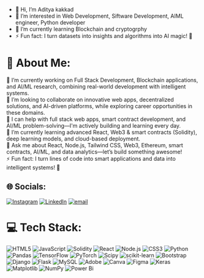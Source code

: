 - 👋 Hi, I’m Aditya kakkad
- 👀 I’m interested in Web Development, Siftware Development, AIML engineer, Python developer
- 🌱 I’m currently learning Blockchain and cryptogrphy
- ⚡ Fun fact:  I turn datasets into insights and algorithms into AI magic! 🚀

# 💫 About Me:
🔭 I’m currently working on Full Stack Development, Blockchain applications, and AI/ML research, combining real-world development with intelligent systems.<br>
👯 I’m looking to collaborate on innovative web apps, decentralized solutions, and AI-driven platforms, while exploring career opportunities in these domains.<br>
🤝 I can help with full stack web apps, smart contract development, and AI/ML problem-solving—I'm actively building and learning every day.<br>
🌱 I’m currently learning advanced React, Web3 & smart contracts (Solidity), deep learning models, and cloud-based deployment.<br>
💬 Ask me about React, Node.js, Tailwind CSS, Web3, Ethereum, smart contracts, AI/ML, and data analytics—let’s build something awesome!<br>
⚡ Fun fact: I turn lines of code into smart applications and data into intelligent systems! 🚀<br>

## 🌐 Socials:
[![Instagram](https://img.shields.io/badge/Instagram-%23E4405F.svg?logo=Instagram&logoColor=white)](https://www.instagram.com/adityakakkad__22?igsh=MTljdXVvbHI1MnBrMg%3D%3D&utm_source=qr ) [![LinkedIn](https://img.shields.io/badge/LinkedIn-%230077B5.svg?logo=linkedin&logoColor=white)](https://www.linkedin.com/in/aditya-kakkad-045689225?utm_source=share&utm_campaign=share_via&utm_content=profile&utm_medium=ios_app )  [![email](https://img.shields.io/badge/Email-D14836?logo=gmail&logoColor=white)](mailto:kakkadaditya65@gmail.com) 

# 💻 Tech Stack:
![HTML5](https://img.shields.io/badge/html5-%23E34F26.svg?style=for-the-badge&logo=html5&logoColor=white) ![JavaScript](https://img.shields.io/badge/javascript-%23323330.svg?style=for-the-badge&logo=javascript&logoColor=%23F7DF1E) ![Solidity](https://img.shields.io/badge/solidity-363636?style=for-the-badge&logo=solidity&logoColor=white) ![React](https://img.shields.io/badge/react-20232A?style=for-the-badge&logo=react&logoColor=61DAFB) ![Node.js](https://img.shields.io/badge/node.js-339933?style=for-the-badge&logo=nodedotjs&logoColor=white) ![CSS3](https://img.shields.io/badge/css3-1572B6?style=for-the-badge&logo=css3&logoColor=white) ![Python](https://img.shields.io/badge/python-3670A0?style=for-the-badge&logo=python&logoColor=ffdd54) ![Pandas](https://img.shields.io/badge/pandas-%23150458.svg?style=for-the-badge&logo=pandas&logoColor=white) ![TensorFlow](https://img.shields.io/badge/TensorFlow-%23FF6F00.svg?style=for-the-badge&logo=TensorFlow&logoColor=white) ![PyTorch](https://img.shields.io/badge/PyTorch-%23EE4C2C.svg?style=for-the-badge&logo=PyTorch&logoColor=white) ![Scipy](https://img.shields.io/badge/SciPy-%230C55A5.svg?style=for-the-badge&logo=scipy&logoColor=%white) ![scikit-learn](https://img.shields.io/badge/scikit--learn-%23F7931E.svg?style=for-the-badge&logo=scikit-learn&logoColor=white) ![Bootstrap](https://img.shields.io/badge/bootstrap-%238511FA.svg?style=for-the-badge&logo=bootstrap&logoColor=white) ![Django](https://img.shields.io/badge/django-%23092E20.svg?style=for-the-badge&logo=django&logoColor=white) ![Flask](https://img.shields.io/badge/flask-%23000.svg?style=for-the-badge&logo=flask&logoColor=white) ![MySQL](https://img.shields.io/badge/mysql-4479A1.svg?style=for-the-badge&logo=mysql&logoColor=white) ![Adobe](https://img.shields.io/badge/adobe-%23FF0000.svg?style=for-the-badge&logo=adobe&logoColor=white) ![Canva](https://img.shields.io/badge/Canva-%2300C4CC.svg?style=for-the-badge&logo=Canva&logoColor=white) ![Figma](https://img.shields.io/badge/figma-%23F24E1E.svg?style=for-the-badge&logo=figma&logoColor=white) ![Keras](https://img.shields.io/badge/Keras-%23D00000.svg?style=for-the-badge&logo=Keras&logoColor=white) ![Matplotlib](https://img.shields.io/badge/Matplotlib-%23ffffff.svg?style=for-the-badge&logo=Matplotlib&logoColor=black) ![NumPy](https://img.shields.io/badge/numpy-%23013243.svg?style=for-the-badge&logo=numpy&logoColor=white)  ![Power Bi](https://img.shields.io/badge/power_bi-F2C811?style=for-the-badge&logo=powerbi&logoColor=black) 

<!-- Proudly created with GPRM ( https://gprm.itsvg.in ) --><!---
adity4545/adity4545 is a ✨ special ✨ repository because its `README.md` (this file) appears on your GitHub profile.
You can click the Preview link to take a look at your changes.
--->


